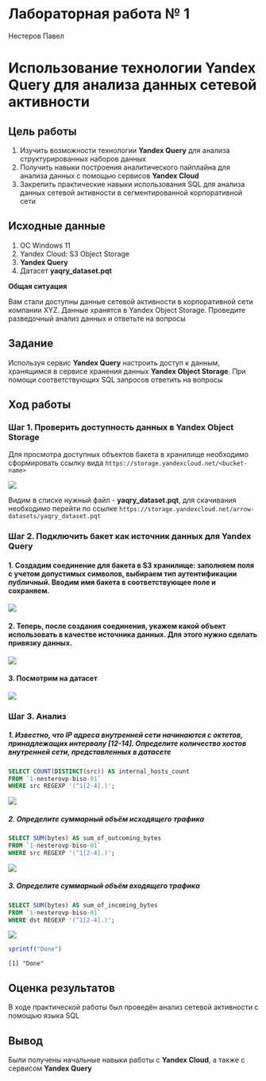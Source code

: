 # Лабораторная работа № 1
Нестеров Павел

# Использование технологии Yandex Query для анализа данных сетевой активности

## Цель работы

1.  Изучить возможности технологии **Yandex Query** для анализа
    структурированных наборов данных
2.  Получить навыки построения аналитического пайплайна для анализа
    данных с помощью сервисов **Yandex Cloud**
3.  Закрепить практические навыки использования SQL для анализа данных
    сетевой активности в сегментированной корпоративной сети

## Исходные данные

1.  ОС Windows 11
2.  Yandex Cloud: S3 Object Storage
3.  **Yandex Query**
4.  Датасет **yaqry_dataset.pqt**

**Общая ситуация**

Вам стали доступны данные сетевой активности в корпоративной сети
компании XYZ. Данные хранятся в Yandex Object Storage. Проведите
разведочный анализ данных и ответьте на вопросы

## Задание

Используя сервис **Yandex Query** настроить доступ к данным, хранящимся
в сервисе хранения данных **Yandex Object Storage**. При помощи
соответствующих SQL запросов ответить на вопросы

## Ход работы

### Шаг 1. Проверить доступность данных в **Yandex Object Storage**

Для просмотра доступных объектов бакета в хранилище необходимо
сформировать ссылку вида `https://storage.yandexcloud.net/<bucket-name>`

![](screenshots/1.jpg)

Видим в списке нужный файл - **yaqry_dataset.pqt**, для скачивания
необходимо перейти по ссылке
`https://storage.yandexcloud.net/arrow-datasets/yaqry_dataset.pqt`

### Шаг 2. Подключить бакет как источник данных для **Yandex Query**

#### 1. Создадим соединение для бакета в S3 хранилище: заполняем поля с учетом допустимых символов, выбираем тип аутентификации *публичный*. Вводим имя бакета в соответствующее поле и сохраняем.

![](screenshots/2.jpg)

#### 2. Теперь, после создания соединения, укажем какой объект использовать в качестве источника данных. Для этого нужно сделать привязку данных.

![](screenshots/3.jpg)

#### 3. Посмотрим на датасет

![](screenshots/4.jpg)

### Шаг 3. Анализ

##### 1. Известно, что IP адреса внутренней сети начинаются с октетов, принадлежащих интервалу \[12-14\]. Определите количество хостов внутренней сети, представленных в датасете

``` sql
SELECT COUNT(DISTINCT(src)) AS internal_hosts_count
FROM `1-nesterovp-biso-01`
WHERE src REGEXP '(^1[2-4].)';
```

![](screenshots/5.jpg)

##### 2. Определите суммарный объём исходящего трафика

``` sql
SELECT SUM(bytes) AS sum_of_outcoming_bytes
FROM `1-nesterovp-biso-01`
WHERE src REGEXP '(^1[2-4].)';
```

![](screenshots/6.jpg)

##### 3. Определите суммарный объём входящего трафика

``` sql
SELECT SUM(bytes) AS sum_of_incoming_bytes
FROM `1-nesterovp-biso-01`
WHERE dst REGEXP '(^1[2-4].)';
```

![](screenshots/7.jpg)

``` r
sprintf("Done")
```

    [1] "Done"

## Оценка результатов

В ходе практической работы был проведён анализ сетевой активности с
помощью языка SQL

## Вывод

Были получены начальные навыки работы с **Yandex Cloud**, а также с
сервисом **Yandex Query**
